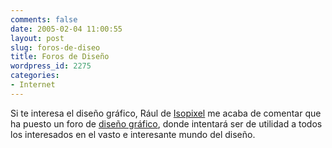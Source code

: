 ```yaml
---
comments: false
date: 2005-02-04 11:00:55
layout: post
slug: foros-de-diseo
title: Foros de Diseño
wordpress_id: 2275
categories:
- Internet
---
```


Si te interesa el diseño gráfico, Rául de [Isopixel](http://www.isopixel.net) me acaba de comentar que ha puesto un foro de [diseño gráfico](http://www.isopixel.info/foro/), donde intentará ser de utilidad a todos los interesados en el vasto e interesante mundo del diseño.




 
